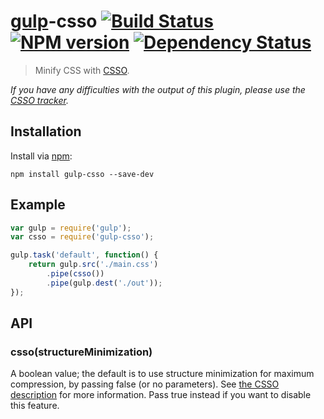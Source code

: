 # [gulp](https://github.com/wearefractal/gulp)-csso [![Build Status](https://travis-ci.org/ben-eb/gulp-csso.svg?branch=master)](https://travis-ci.org/ben-eb/gulp-csso) [![NPM version](https://badge.fury.io/js/gulp-csso.svg)](http://badge.fury.io/js/gulp-csso) [![Dependency Status](https://gemnasium.com/ben-eb/gulp-csso.svg)](https://gemnasium.com/ben-eb/gulp-csso)

> Minify CSS with [CSSO](https://npmjs.org/package/csso).

*If you have any difficulties with the output of this plugin, please use the [CSSO tracker](https://github.com/css/csso/issues).*

## Installation

Install via [npm](https://npmjs.org/package/gulp-csso):

```
npm install gulp-csso --save-dev
```

## Example

```js
var gulp = require('gulp');
var csso = require('gulp-csso');

gulp.task('default', function() {
    return gulp.src('./main.css')
        .pipe(csso())
        .pipe(gulp.dest('./out'));
});
```

## API

### csso(structureMinimization)

A boolean value; the default is to use structure minimization for maximum compression, by passing false (or no parameters). See [the CSSO description](http://bem.info/tools/optimizers/csso/description/) for more information. Pass true instead if you want to disable this feature.
